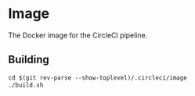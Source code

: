 # Image

The Docker image for the CircleCI pipeline.

## Building

```txt
cd $(git rev-parse --show-toplevel)/.circleci/image
./build.sh
```
